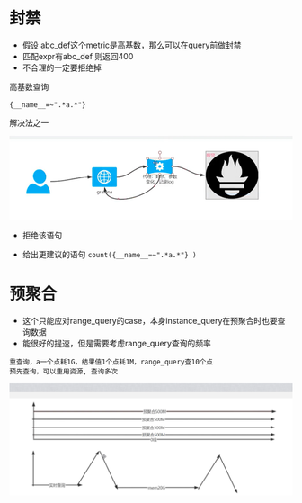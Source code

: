 # 封禁
- 假设 abc_def这个metric是高基数，那么可以在query前做封禁
- 匹配expr有abc_def 则返回400
- 不合理的一定要拒绝掉





高基数查询

```
{__name__=~".*a.*"} 
```



解决法之一

![image](.\pic\query_agent.png)

- 拒绝该语句

- 给出更建议的语句 `count({__name__=~".*a.*"} )`

  



# 预聚合
- 这个只能应对range_query的case，本身instance_query在预聚合时也要查询数据
- 能很好的提速，但是需要考虑range_query查询的频率

```
重查询，a一个点耗1G，结果值1个点耗1M，range_query查10个点
预先查询，可以重用资源, 查询多次
```

![image](./pic/pre_record_diff.png)
